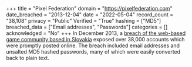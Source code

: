 +++
title = "Pixel Federation"
domain = "https://pixelfederation.com"
date_breached = "2013-12-04"
date = "2022-05-04"
record_count = "38,108"
privacy = "Public"
Verified = "True"
hashing = ["MD5"]
breached_data = ["Email addresses", "Passwords"]
categories = []
acknowledged = "No"
+++
In December 2013, a <a href="http://www.cyberwarnews.info/2013/12/04/pixel-federation-hacked-38000-user-credentials-leaked" target="_blank" rel="noopener">breach of the web-based game community based in Slovakia</a> exposed over 38,000 accounts which were promptly posted online. The breach included email addresses and unsalted MD5 hashed passwords, many of which were easily converted back to plain text.
